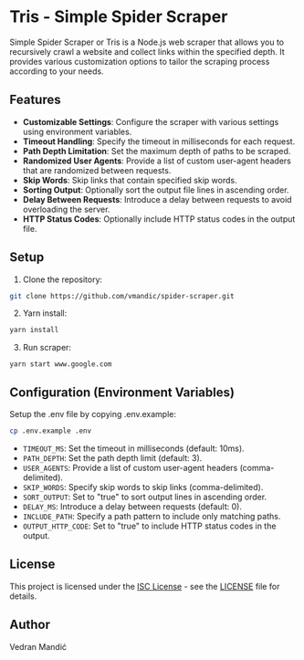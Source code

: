 # Tris - Simple Spider Scraper

Simple Spider Scraper or Tris is a Node.js web scraper that allows you to recursively crawl a website and collect links within the specified depth. It provides various customization options to tailor the scraping process according to your needs.

## Features

- **Customizable Settings**: Configure the scraper with various settings using environment variables.
- **Timeout Handling**: Specify the timeout in milliseconds for each request.
- **Path Depth Limitation**: Set the maximum depth of paths to be scraped.
- **Randomized User Agents**: Provide a list of custom user-agent headers that are randomized between requests.
- **Skip Words**: Skip links that contain specified skip words.
- **Sorting Output**: Optionally sort the output file lines in ascending order.
- **Delay Between Requests**: Introduce a delay between requests to avoid overloading the server.
- **HTTP Status Codes**: Optionally include HTTP status codes in the output file.

## Setup

1. Clone the repository:

```bash
git clone https://github.com/vmandic/spider-scraper.git
```

2. Yarn install:
```bash
yarn install
```

3. Run scraper:
```
yarn start www.google.com
```

## Configuration (Environment Variables)

Setup the .env file by copying .env.example:

```bash
cp .env.example .env
```

- `TIMEOUT_MS`: Set the timeout in milliseconds (default: 10ms).
- `PATH_DEPTH`: Set the path depth limit (default: 3).
- `USER_AGENTS`: Provide a list of custom user-agent headers (comma-delimited).
- `SKIP_WORDS`: Specify skip words to skip links (comma-delimited).
- `SORT_OUTPUT`: Set to "true" to sort output lines in ascending order.
- `DELAY_MS`: Introduce a delay between requests (default: 0).
- `INCLUDE_PATH`: Specify a path pattern to include only matching paths.
- `OUTPUT_HTTP_CODE`: Set to "true" to include HTTP status codes in the output.

## License

This project is licensed under the [ISC License](LICENSE) - see the [LICENSE](LICENSE) file for details.

## Author 

Vedran Mandić

